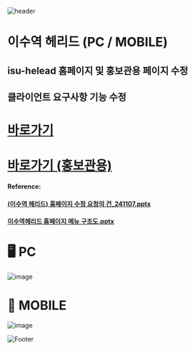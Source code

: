![header](https://capsule-render.vercel.app/api?type=wave&color=auto&height=150&section=header&text=2024.%2011.%2007&fontSize=60)

# 이수역 헤리드 (PC / MOBILE)
## isu-helead 홈페이지 및 홍보관용 페이지 수정
## 클라이언트 요구사항 기능 수정

# <a href="https://isu-helead.com/"> 바로가기 </a>
# <a href="https://is-helead.com/index.php"> 바로가기 (홍보관용) </a>

#### Reference:
#### [(이수역 헤리드) 홈페이지 수정 요청의 건_241107.pptx](https://github.com/user-attachments/files/17675445/_241107.pptx) <br>
#### [이수역헤리드 홈페이지 메뉴 구조도.pptx](https://github.com/user-attachments/files/17675480/default.pptx) <br>

# 🖥️ PC
![image](https://github.com/user-attachments/assets/a182211f-8489-4a7f-afa0-70dac9ef1260) <br>

# 📱 MOBILE
![image](https://github.com/user-attachments/assets/b581c2c9-f4c7-4134-a5ba-df494250c2bc)


![Footer](https://capsule-render.vercel.app/api?type=waving&color=auto&height=200&section=footer)






